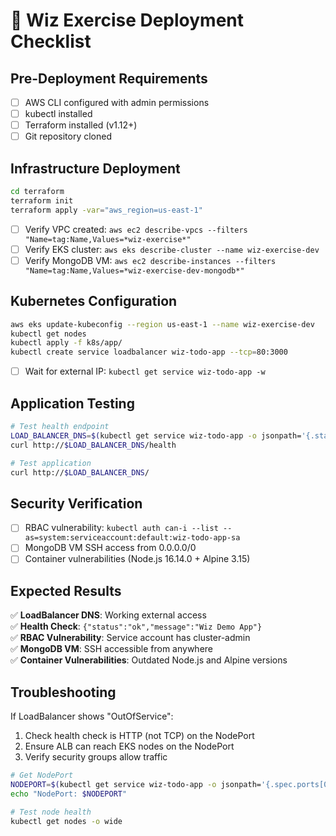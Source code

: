 # 🚀 Wiz Exercise Deployment Checklist

## **Pre-Deployment Requirements**
- [ ] AWS CLI configured with admin permissions
- [ ] kubectl installed
- [ ] Terraform installed (v1.12+)
- [ ] Git repository cloned

## **Infrastructure Deployment**
```bash
cd terraform
terraform init
terraform apply -var="aws_region=us-east-1"
```

- [ ] Verify VPC created: `aws ec2 describe-vpcs --filters "Name=tag:Name,Values=*wiz-exercise*"`
- [ ] Verify EKS cluster: `aws eks describe-cluster --name wiz-exercise-dev`
- [ ] Verify MongoDB VM: `aws ec2 describe-instances --filters "Name=tag:Name,Values=*wiz-exercise-dev-mongodb*"`

## **Kubernetes Configuration**
```bash
aws eks update-kubeconfig --region us-east-1 --name wiz-exercise-dev
kubectl get nodes
kubectl apply -f k8s/app/
kubectl create service loadbalancer wiz-todo-app --tcp=80:3000
```

- [ ] Wait for external IP: `kubectl get service wiz-todo-app -w`

## **Application Testing**
```bash
# Test health endpoint
LOAD_BALANCER_DNS=$(kubectl get service wiz-todo-app -o jsonpath='{.status.loadBalancer.ingress[0].hostname}')
curl http://$LOAD_BALANCER_DNS/health

# Test application
curl http://$LOAD_BALANCER_DNS/
```

## **Security Verification**
- [ ] RBAC vulnerability: `kubectl auth can-i --list --as=system:serviceaccount:default:wiz-todo-app-sa`
- [ ] MongoDB VM SSH access from 0.0.0.0/0
- [ ] Container vulnerabilities (Node.js 16.14.0 + Alpine 3.15)

## **Expected Results**
✅ **LoadBalancer DNS**: Working external access  
✅ **Health Check**: `{"status":"ok","message":"Wiz Demo App"}`  
✅ **RBAC Vulnerability**: Service account has cluster-admin  
✅ **MongoDB VM**: SSH accessible from anywhere  
✅ **Container Vulnerabilities**: Outdated Node.js and Alpine versions  

## **Troubleshooting**
If LoadBalancer shows "OutOfService":
1. Check health check is HTTP (not TCP) on the NodePort
2. Ensure ALB can reach EKS nodes on the NodePort
3. Verify security groups allow traffic

```bash
# Get NodePort
NODEPORT=$(kubectl get service wiz-todo-app -o jsonpath='{.spec.ports[0].nodePort}')
echo "NodePort: $NODEPORT"

# Test node health
kubectl get nodes -o wide
```